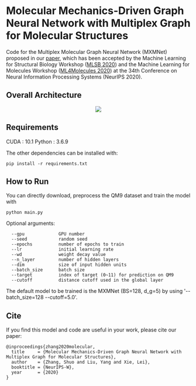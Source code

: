 # Molecular Mechanics-Driven Graph Neural Network with Multiplex Graph for Molecular Structures

Code for the Multiplex Molecular Graph Neural Network (MXMNet) proposed in our [paper](https://arxiv.org/abs/2011.07457), which has been accepted by the Machine Learning for Structural Biology Workshop ([MLSB 2020](https://www.mlsb.io/)) and the Machine Learning for Molecules Workshop ([ML4Molecules 2020](https://ml4molecules.github.io/)) at the 34th Conference on Neural Information Processing Systems (NeurIPS 2020).

## Overall Architecture

<p align="center">
<img src="https://github.com/zetayue/MXMNet/blob/master/MXMNet.png?raw=true">
</p>

## Requirements
CUDA : 10.1
Python : 3.6.9

The other dependencies can be installed with:
```
pip install -r requirements.txt
```
## How to Run
You can directly download, preprocess the QM9 dataset and train the model with 
```
python main.py
```
Optional arguments:
```
  --gpu             GPU number
  --seed            random seed
  --epochs          number of epochs to train
  --lr              initial learning rate
  --wd              weight decay value
  --n_layer         number of hidden layers
  --dim             size of input hidden units
  --batch_size      batch size
  --target          index of target (0~11) for prediction on QM9
  --cutoff          distance cutoff used in the global layer
```
The default model to be trained is the MXMNet (BS=128, d_g=5) by using '--batch_size=128 --cutoff=5.0'.

## Cite
If you find this model and code are useful in your work, please cite our paper:
```
@inproceedings{zhang2020molecular,
  title     = {Molecular Mechanics-Driven Graph Neural Network with Multiplex Graph for Molecular Structures},
  author    = {Zhang, Shuo and Liu, Yang and Xie, Lei},
  booktitle = {NeurIPS-W},
  year      = {2020}
}
```

